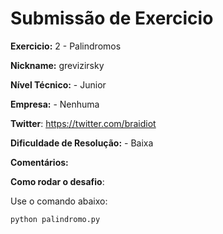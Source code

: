 # Submissão de Exercicio

**Exercicio:** 2 - Palindromos

**Nickname:** grevizirsky

**Nível Técnico:** - Junior

**Empresa:** - Nenhuma

**Twitter**: https://twitter.com/braidiot

**Dificuldade de Resolução:** - Baixa

**Comentários:**

**Como rodar o desafio**: 

Use o comando abaixo: 
```bash
python palindromo.py
```